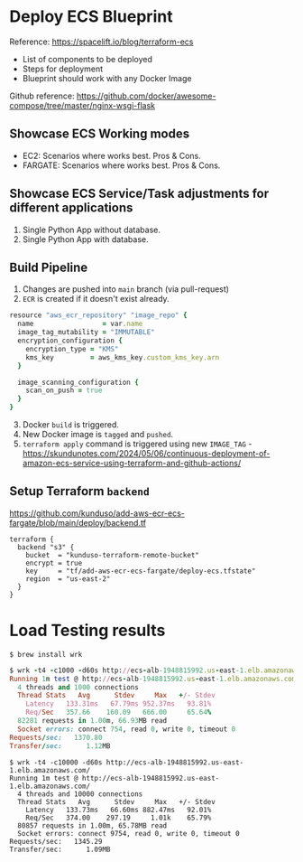 # Deploy ECS Blueprint

Reference: https://spacelift.io/blog/terraform-ecs

- List of components to be deployed
- Steps for deployment
- Blueprint should work with any Docker Image

Github reference: https://github.com/docker/awesome-compose/tree/master/nginx-wsgi-flask

## Showcase ECS Working modes

- EC2: Scenarios where works best. Pros & Cons.
- FARGATE: Scenarios where works best. Pros & Cons.

## Showcase ECS Service/Task adjustments for different applications

1. Single Python App without database.
2. Single Python App with database.

## Build Pipeline

1. Changes are pushed into `main` branch (via pull-request)
2. `ECR` is created if it doesn't exist already.

```ruby
resource "aws_ecr_repository" "image_repo" {
  name                 = var.name
  image_tag_mutability = "IMMUTABLE"
  encryption_configuration {
    encryption_type = "KMS"
    kms_key         = aws_kms_key.custom_kms_key.arn
  }

  image_scanning_configuration {
    scan_on_push = true
  }
}
```

3. Docker `build` is triggered.
4. New Docker image is `tagged` and `pushed`.
5. `terraform apply` command is triggered using new `IMAGE_TAG` - https://skundunotes.com/2024/05/06/continuous-deployment-of-amazon-ecs-service-using-terraform-and-github-actions/

## Setup Terraform `backend`

https://github.com/kunduso/add-aws-ecr-ecs-fargate/blob/main/deploy/backend.tf

```
terraform {
  backend "s3" {
    bucket  = "kunduso-terraform-remote-bucket"
    encrypt = true
    key     = "tf/add-aws-ecr-ecs-fargate/deploy-ecs.tfstate"
    region  = "us-east-2"
  }
}
```

# Load Testing results

```
$ brew install wrk
```

```ruby
$ wrk -t4 -c1000 -d60s http://ecs-alb-1948815992.us-east-1.elb.amazonaws.com/
Running 1m test @ http://ecs-alb-1948815992.us-east-1.elb.amazonaws.com/
  4 threads and 1000 connections
  Thread Stats   Avg      Stdev     Max   +/- Stdev
    Latency   133.31ms   67.79ms 952.37ms   93.81%
    Req/Sec   357.66    160.09   666.00     65.64%
  82281 requests in 1.00m, 66.93MB read
  Socket errors: connect 754, read 0, write 0, timeout 0
Requests/sec:   1370.80
Transfer/sec:      1.12MB
```

```
$ wrk -t4 -c10000 -d60s http://ecs-alb-1948815992.us-east-1.elb.amazonaws.com/
Running 1m test @ http://ecs-alb-1948815992.us-east-1.elb.amazonaws.com/
  4 threads and 10000 connections
  Thread Stats   Avg      Stdev     Max   +/- Stdev
    Latency   133.73ms   66.60ms 882.47ms   92.01%
    Req/Sec   374.00    297.19     1.01k    65.79%
  80857 requests in 1.00m, 65.78MB read
  Socket errors: connect 9754, read 0, write 0, timeout 0
Requests/sec:   1345.29
Transfer/sec:      1.09MB
```
